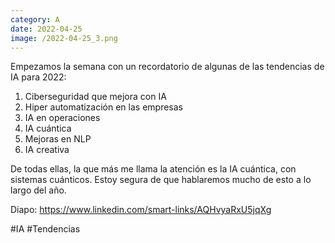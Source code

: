 ```yaml
--- 
category: A 
date: 2022-04-25 
image: /2022-04-25_3.png 
--- 
```


Empezamos la semana con un recordatorio de algunas de las tendencias de IA para 2022:

1) Ciberseguridad que mejora con IA  
2) Hiper automatización en las empresas 
3) IA en operaciones 
4) IA cuántica
5) Mejoras en NLP
6) IA creativa  

De todas ellas, la que más me llama la atención es la IA cuántica, con sistemas cuánticos. Estoy segura de que hablaremos mucho de esto a lo largo del año. 

Diapo: https://www.linkedin.com/smart-links/AQHvyaRxU5jqXg

#IA #Tendencias